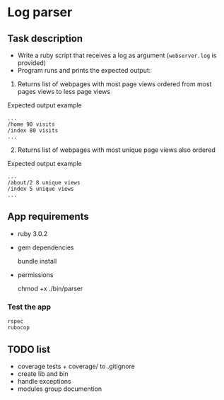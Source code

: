# Log parser

## Task description

- Write a ruby script that receives a log as argument (```webserver.log``` is provided)
- Program runs and prints the expected output:

1. Returns list of webpages with most page views ordered from most pages views to less page views

Expected output example

    ...
    /home 90 visits
    /index 80 visits
    ...

2. Returns list of webpages with most unique page views also ordered

Expected output example

    ...
    /about/2 8 unique views
    /index 5 unique views
    ...

## App requirements

- ruby 3.0.2
- gem dependencies

    bundle install

- permissions

    chmod +x ./bin/parser

### Test the app

    rspec
    rubocop

## TODO list

- coverage tests + coverage/ to .gitignore
- create lib and bin
- handle exceptions
- modules group documention
